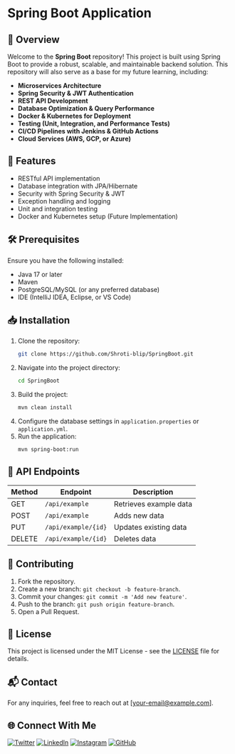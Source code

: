 # Spring Boot Application

## 🚀 Overview
Welcome to the **Spring Boot** repository! This project is built using Spring Boot to provide a robust, scalable, and maintainable backend solution. This repository will also serve as a base for my future learning, including:
- **Microservices Architecture**
- **Spring Security & JWT Authentication**
- **REST API Development**
- **Database Optimization & Query Performance**
- **Docker & Kubernetes for Deployment**
- **Testing (Unit, Integration, and Performance Tests)**
- **CI/CD Pipelines with Jenkins & GitHub Actions**
- **Cloud Services (AWS, GCP, or Azure)**

## 📌 Features
- RESTful API implementation
- Database integration with JPA/Hibernate
- Security with Spring Security & JWT
- Exception handling and logging
- Unit and integration testing
- Docker and Kubernetes setup (Future Implementation)

## 🛠 Prerequisites
Ensure you have the following installed:
- Java 17 or later
- Maven
- PostgreSQL/MySQL (or any preferred database)
- IDE (IntelliJ IDEA, Eclipse, or VS Code)

## 📥 Installation
1. Clone the repository:
   ```sh
   git clone https://github.com/Shroti-blip/SpringBoot.git
   ```
2. Navigate into the project directory:
   ```sh
   cd SpringBoot
   ```
3. Build the project:
   ```sh
   mvn clean install
   ```
4. Configure the database settings in `application.properties` or `application.yml`.
5. Run the application:
   ```sh
   mvn spring-boot:run
   ```

## 🔗 API Endpoints
| Method | Endpoint | Description |
|--------|---------|-------------|
| GET | `/api/example` | Retrieves example data |
| POST | `/api/example` | Adds new data |
| PUT | `/api/example/{id}` | Updates existing data |
| DELETE | `/api/example/{id}` | Deletes data |

## 🤝 Contributing
1. Fork the repository.
2. Create a new branch: `git checkout -b feature-branch`.
3. Commit your changes: `git commit -m 'Add new feature'`.
4. Push to the branch: `git push origin feature-branch`.
5. Open a Pull Request.

## 📜 License
This project is licensed under the MIT License - see the [LICENSE](LICENSE) file for details.

## 📬 Contact
For any inquiries, feel free to reach out at [your-email@example.com].

## 🌐 Connect With Me
[![Twitter](https://img.shields.io/badge/Twitter-1DA1F2?style=for-the-badge&logo=twitter&logoColor=white)](https://x.com/stoic_aloof0?t=3OA_pxGGyY2ZTbaWl5HTlQ&s=09)
[![LinkedIn](https://img.shields.io/badge/LinkedIn-0077B5?style=for-the-badge&logo=linkedin&logoColor=white)](https://www.linkedin.com/in/muskan-shroti-498625294?utm_source=share&utm_campaign=share_via&utm_content=profile&utm_medium=android_app)
[![Instagram](https://img.shields.io/badge/Instagram-E4405F?style=for-the-badge&logo=instagram&logoColor=white)](https://www.instagram.com/elara_astrails?igsh=MWQ2cjFrd3E4cHhoMA==)
[![GitHub](https://img.shields.io/badge/GitHub-181717?style=for-the-badge&logo=github&logoColor=white)](https://github.com/Shroti-blip)

